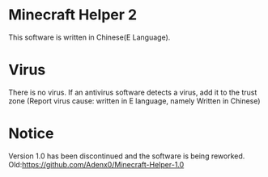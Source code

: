 # Minecraft Helper 2
This software is written in Chinese(E Language).
# Virus
There is no virus.
If an antivirus software detects a virus, add it to the trust zone
(Report virus cause: written in E language, namely Written in Chinese)
# Notice
Version 1.0 has been discontinued and the software is being reworked.
Old:https://github.com/Adenx0/Minecraft-Helper-1.0

